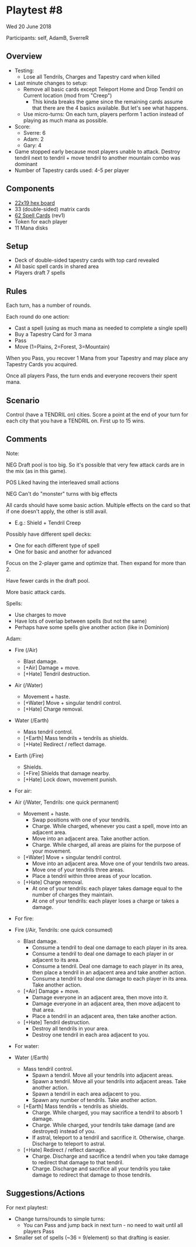 # Playtest #8

Wed 20 June 2018

Participants: self, AdamB, SverreR

## Overview

* Testing:
	* Lose all Tendrils, Charges and Tapestry card when killed
* Last minute changes to setup:
	* Remove all basic cards except Teleport Home and Drop Tendril on Current location (mod from "Creep")
		* This kinda breaks the game since the remaining cards assume that there are the 4 basics available. But let's see what happens.
	* Use micro-turns: On each turn, players perform 1 action instead of playing as much mana as possible.
* Score:
   * Sverre: 6
   * Adam: 2
   * Gary: 4
* Game stopped early because most players unable to attack. Destroy tendril next to tendril + move tendril to another mountain combo was dominant
* Number of Tapestry cards used: 4-5 per player

## Components

* [22x19 hex board](../img/playtest_5_map.jpg)
* 33 (double-sided) matrix cards
* [62 Spell Cards](https://github.com/garykac/woven/blob/f2743b683b00ca5a000598de3b97b540213e08ed/components/spell_card_data.py) (rev1)
* Token for each player
* 11 Mana disks

## Setup

* Deck of double-sided tapestry cards with top card revealed
* All basic spell cards in shared area
* Players draft 7 spells

## Rules

Each turn, has a number of rounds.

Each round do one action:

* Cast a spell (using as much mana as needed to complete a single spell)
* Buy a Tapestry Card for 3 mana
* Pass
* Move (1=Plains, 2=Forest, 3=Mountain)

When you Pass, you recover 1 Mana from your Tapestry and may place any Tapestry Cards you acquired.

Once all players Pass, the turn ends and everyone recovers their spent mana.

## Scenario

Control (have a TENDRIL on) cities. Score a point at the end of your turn for each city that you have a TENDRIL on. First up to 15 wins.

## Comments

Note:

NEG Draft pool is too big. So it's possible that very few attack cards are in the mix (as in this game).

POS Liked having the interleaved small actions

NEG Can't do "monster" turns with big effects

All cards should have some basic action. Multiple effects on the card so that if one doesn't apply, the other is still avail.

* E.g.: Shield + Tendril Creep

Possibly have different spell decks:

* One for each different type of spell
* One for basic and another for advanced

Focus on the 2-player game and optimize that. Then expand for more than 2.

Have fewer cards in the draft pool.

More basic attack cards.

Spells:

* Use charges to move
* Have lots of overlap between spells (but not the same)
* Perhaps have some spells give another action (like in Dominion)

Adam:

* Fire (/Air)
	- Blast damage.
	- [+Air] Damage + move.
	- [+Hate] Tendril destruction.

* Air (/Water)
	- Movement + haste.
	- [+Water] Move + singular tendril control.
	- [+Hate] Charge removal.

* Water (/Earth)
	- Mass tendril control.
	- [+Earth] Mass tendrils + tendrils as shields.
	- [+Hate] Redirect / reflect damage.

* Earth (/Fire)
	- Shields.
	- [+Fire] Shields that damage nearby.
	- [+Hate] Lock down, movement punish.

* For air:
* Air (/Water, Tendrils: one quick permanent)
	- Movement + haste.
		- Swap positions with one of your tendrils.
		- Charge. While charged, whenever you cast a spell, move into an adjacent area.
		- Move into an adjacent area. Take another action.
		- Charge. While charged, all areas are plains for the purpose of your movement.
	- [+Water] Move + singular tendril control.
		- Move into an adjacent area. Move one of your tendrils two areas.
		- Move one of your tendrils three areas.
		- Place a tendril within three areas of your location.
	- [+Hate] Charge removal.
		- At one of your tendrils: each player takes damage equal to the number of charges they maintain.
		- At one of your tendrils: each player loses a charge or takes a damage.

* For fire:
* Fire (/Air, Tendrils: one quick consumed)
	- Blast damage.
		- Consume a tendril to deal one damage to each player in its area.
		- Consume a tendril to deal one damage to each player in or adjacent to its area.
		- Consume a tendril. Deal one damage to each player in its area, then place a tendril in an adjacent area and take another action.
		- Consume a tendril to deal one damage to each player in its area. Take another action.
	- [+Air] Damage + move.
		- Damage everyone in an adjacent area, then move into it.
		- Damage everyone in an adjacent area, then move adjacent to that area.
		- Place a tendril in an adjacent area, then take another action.
	- [+Hate] Tendril destruction.
		- Destroy all tendrils in your area.
		- Destroy one tendril in each area adjacent to you.

* For water:
* Water (/Earth)
	- Mass tendril control.
		- Spawn a tendril. Move all your tendrils into adjacent areas.
		- Spawn a tendril. Move all your tendrils into adjacent areas. Take another action.
		- Spawn a tendril in each area adjacent to you.
		- Spawn any number of tendrils. Take another action.
	- [+Earth] Mass tendrils + tendrils as shields.
		- Charge. While charged, you may sacrifice a tendril to absorb 1 damage.
		- Charge. While charged, your tendrils take damage (and are destroyed) instead of you.
		- If astral, teleport to a tendril and sacrifice it. Otherwise, charge. Discharge to teleport to astral.
	- [+Hate] Redirect / reflect damage.
		- Charge. Discharge and sacrifice a tendril when you take damage to redirect that damage to that tendril.
		- Charge. Discharge and sacrifice all your tendrils you take damage to redirect that damage to those tendrils.

## Suggestions/Actions

For next playtest:

* Change turns/rounds to simple turns:
	* You can Pass and jump back in next turn - no need to wait until all players Pass
* Smaller set of spells (~36 = 9/element) so that drafting is easier.
